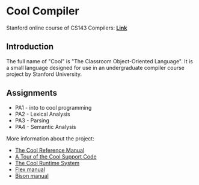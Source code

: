 # Cool Compiler

Stanford online course of CS143 Compilers: **[Link](https://lagunita.stanford.edu/courses/Engineering/Compilers/Fall2014/info)**

## Introduction

The full name of "Cool" is "The Classroom Object-Oriented Language". It is a small language designed for use in an undergraduate compiler course project by Stanford University. 


## Assignments

* PA1 - into to cool programming
* PA2 - Lexical Analysis
* PA3 - Parsing
* PA4 - Semantic Analysis
  
More information about the project:

* [The Cool Reference Manual](http://web.stanford.edu/class/cs143/materials/cool-manual.pdf)
* [A Tour of the Cool Support Code](http://web.stanford.edu/class/cs143/materials/cool-tour.pdf)
* [The Cool Runtime System](http://web.stanford.edu/class/cs143/materials/cool-runtime.pdf)
* [Flex manual](http://westes.github.io/flex/manual/)
* [Bison manual](http://www.gnu.org/software/bison/manual/html_node/index.html)
